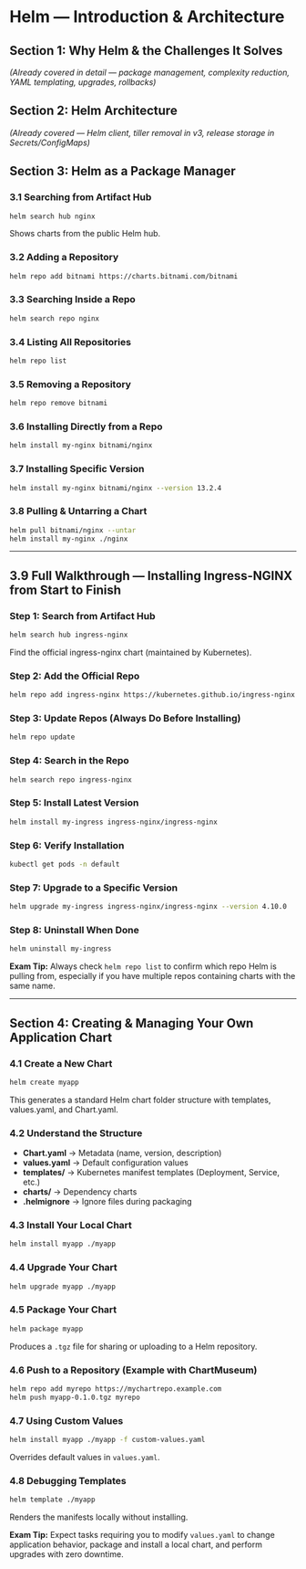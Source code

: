 # Helm — Introduction & Architecture

## Section 1: Why Helm & the Challenges It Solves

*(Already covered in detail — package management, complexity reduction, YAML templating, upgrades, rollbacks)*

## Section 2: Helm Architecture

*(Already covered — Helm client, tiller removal in v3, release storage in Secrets/ConfigMaps)*

## Section 3: Helm as a Package Manager

### 3.1 Searching from Artifact Hub

```bash
helm search hub nginx
```

Shows charts from the public Helm hub.

### 3.2 Adding a Repository

```bash
helm repo add bitnami https://charts.bitnami.com/bitnami
```

### 3.3 Searching Inside a Repo

```bash
helm search repo nginx
```

### 3.4 Listing All Repositories

```bash
helm repo list
```

### 3.5 Removing a Repository

```bash
helm repo remove bitnami
```

### 3.6 Installing Directly from a Repo

```bash
helm install my-nginx bitnami/nginx
```

### 3.7 Installing Specific Version

```bash
helm install my-nginx bitnami/nginx --version 13.2.4
```

### 3.8 Pulling & Untarring a Chart

```bash
helm pull bitnami/nginx --untar
helm install my-nginx ./nginx
```

---

## 3.9 **Full Walkthrough — Installing Ingress-NGINX from Start to Finish**

### Step 1: Search from Artifact Hub

```bash
helm search hub ingress-nginx
```

Find the official ingress-nginx chart (maintained by Kubernetes).

### Step 2: Add the Official Repo

```bash
helm repo add ingress-nginx https://kubernetes.github.io/ingress-nginx
```

### Step 3: Update Repos (Always Do Before Installing)

```bash
helm repo update
```

### Step 4: Search in the Repo

```bash
helm search repo ingress-nginx
```

### Step 5: Install Latest Version

```bash
helm install my-ingress ingress-nginx/ingress-nginx
```

### Step 6: Verify Installation

```bash
kubectl get pods -n default
```

### Step 7: Upgrade to a Specific Version

```bash
helm upgrade my-ingress ingress-nginx/ingress-nginx --version 4.10.0
```

### Step 8: Uninstall When Done

```bash
helm uninstall my-ingress
```

**Exam Tip:** Always check `helm repo list` to confirm which repo Helm is pulling from, especially if you have multiple repos containing charts with the same name.

---

## Section 4: Creating & Managing Your Own Application Chart

### 4.1 Create a New Chart

```bash
helm create myapp
```

This generates a standard Helm chart folder structure with templates, values.yaml, and Chart.yaml.

### 4.2 Understand the Structure

* **Chart.yaml** → Metadata (name, version, description)
* **values.yaml** → Default configuration values
* **templates/** → Kubernetes manifest templates (Deployment, Service, etc.)
* **charts/** → Dependency charts
* **.helmignore** → Ignore files during packaging

### 4.3 Install Your Local Chart

```bash
helm install myapp ./myapp
```

### 4.4 Upgrade Your Chart

```bash
helm upgrade myapp ./myapp
```

### 4.5 Package Your Chart

```bash
helm package myapp
```

Produces a `.tgz` file for sharing or uploading to a Helm repository.

### 4.6 Push to a Repository (Example with ChartMuseum)

```bash
helm repo add myrepo https://mychartrepo.example.com
helm push myapp-0.1.0.tgz myrepo
```

### 4.7 Using Custom Values

```bash
helm install myapp ./myapp -f custom-values.yaml
```

Overrides default values in `values.yaml`.

### 4.8 Debugging Templates

```bash
helm template ./myapp
```

Renders the manifests locally without installing.

**Exam Tip:** Expect tasks requiring you to modify `values.yaml` to change application behavior, package and install a local chart, and perform upgrades with zero downtime.

